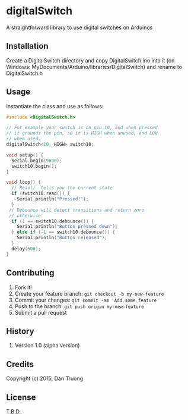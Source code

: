 # digitalSwitch
A straightforward library to use digital switches on Arduinos

## Installation

Create a DigitalSwitch directory and copy DigitalSwitch.ino into it (on Windows: MyDocuments/Arduino/libraries/DigitalSwitch) and rename to DigitalSwitch.h

## Usage

Instantiate the class and use as follows:

```cpp
#include <DigitalSwitch.h>

// For example your switch is on pin 10, and when pressed
// it grounds the pin, so it is HIGH when unused, and LOW
// when used.
digitalSwitch<10, HIGH> switch10;

void setup() {
  Serial.begin(9600);
  switch10.begin();
}

void loop() {
  // Read()  tells you the current state
  if (switch10.read()) {
    Serial.println("Pressed!");
  }
 // Debounce will detect transitions and return zero
 // otherwise
  if (1 == switch10.debounce()) {
    Serial.println("Button pressed down");
  } else if (-1 == switch10.debounce()) {
    Serial.println("Button released");
  }
  delay(500);
}
```

## Contributing

1. Fork it!
2. Create your feature branch: `git checkout -b my-new-feature`
3. Commit your changes: `git commit -am 'Add some feature'`
4. Push to the branch: `git push origin my-new-feature`
5. Submit a pull request

## History

1. Version 1.0 (alpha version)

## Credits

Copyright (c) 2015, Dan Truong

## License

T.B.D.
